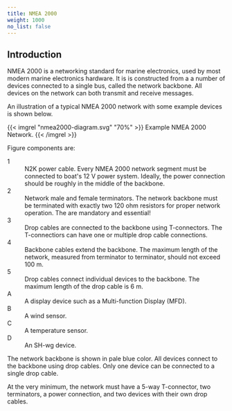 ```yaml
---
title: NMEA 2000
weight: 1000
no_list: false
---
```


## Introduction

NMEA 2000 is a networking standard for marine electronics, used by most modern marine electronics hardware.
It is is constructed from a a number of devices connected to a single bus, called the network backbone.
All devices on the network can both transmit and receive messages.

An illustration of a typical NMEA 2000 network with some example devices is shown below.

{{< imgrel "nmea2000-diagram.svg" "70%" >}}
Example NMEA 2000 Network.
{{< /imgrel >}}

Figure components are:

<dl>
<dt>1</dt>
<dd>N2K power cable. Every NMEA 2000 network segment must be connected to boat's 12 V power system. Ideally, the power connection should be roughly in the middle of the backbone.</dd>
<dt>2</dt>
<dd>Network male and female terminators.
   The network backbone must be terminated with exactly two 120 ohm resistors for proper network operation. The are mandatory and essential!</dd>
<dt>3</dt>
<dd>Drop cables are connected to the backbone using T-connectors.
   The T-connectiors can have one or multiple drop cable connections.</dd>
<dt>4</dt>
<dd>Backbone cables extend the backbone. The maximum length of the network, measured from terminator to terminator,
   should not exceed 100 m.</dd>
<dt>5</dt>
<dd>Drop cables connect individual devices to the backbone.
   The maximum length of the drop cable is 6 m.</dd>
<dt>A</dt>
<dd>A display device such as a Multi-function Display (MFD).</dd>
<dt>B</dt>
<dd>A wind sensor.</dd>
<dt>C</dt>
<dd>A temperature sensor.</dd>
<dt>D</dt>
<dd>An SH-wg device.</dd>
</dl>

The network backbone is shown in pale blue color.
All devices connect to the backbone using drop cables.
Only one device can be connected to a single drop cable.

At the very minimum, the network must have a 5-way T-connector, two terminators, a power connection, and two devices with their own drop cables.

